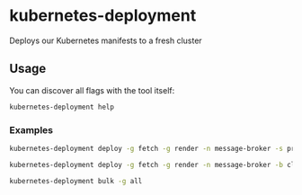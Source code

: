 # kubernetes-deployment
Deploys our Kubernetes manifests to a fresh cluster

## Usage

You can discover all flags with the tool itself:

```bash
kubernetes-deployment help
```

### Examples

```bash
kubernetes-deployment deploy -g fetch -g render -n message-broker -s production
```

```bash
kubernetes-deployment deploy -g fetch -g render -n message-broker -b cloud-42
```

```bash
kubernetes-deployment bulk -g all
```
